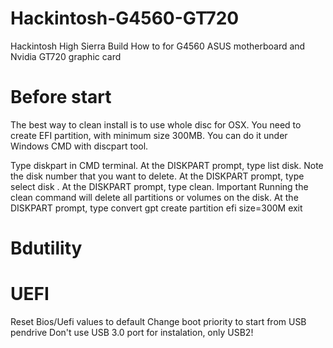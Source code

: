 # Hackintosh-G4560-GT720 
Hackintosh High Sierra Build How to for G4560 ASUS motherboard and Nvidia GT720 graphic card


# Before start
The best way to clean install is to use whole disc for OSX.
You need to create EFI partition, with minimum size 300MB. You can do it under Windows CMD with discpart tool. 

Type diskpart in CMD terminal.
At the DISKPART prompt, type list disk. Note the disk number that you want to delete.
At the DISKPART prompt, type select disk <disknumber>.
At the DISKPART prompt, type clean.
Important
Running the clean command will delete all partitions or volumes on the disk.
At the DISKPART prompt, type convert gpt
create partition efi size=300M
exit
  

  
# Bdutility

# UEFI 
Reset Bios/Uefi values to default
Change boot priority to start from USB pendrive
Don't use USB 3.0 port for instalation, only USB2!






